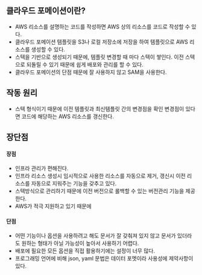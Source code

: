 ## 클라우드 포메이션이란?
- AWS 리소스를 설명하는 코드를 작성하면 AWS 상의 리소스를 코드로 작성할 수 있다.
- 클라우드 포메이션 템플릿을 S3나 로컬 저장소에 저장을 하여 템플릿으로 AWS 리소스를 생성할 수 있다.
- 스텍을 기반으로 생성되기 때문에, 템플릿 변경할 때 마다 스텍이 쌓인다. 이전 스텍으로 되돌릴 수 있기 때문에 쉽게 배포와 관리를 할 수 있다.
- 클라우드 포메이션의 단점 때문에 잘 사용하지 않고 SAM을 사용한다.

## 작동 원리
- 스텍 형식이기 때문에 이전 템플릿과 최신템플릿 간의 변경점을 확인 변경점이 있다면 코드에 해당하는 AWS 리소스를 갱신한다.

## 장단점
#### 장점
- 인프라 관리가 편해진다.
- 인프라 리소스 생성시 임시적으로 사용한 리소스를 자동으로 제거, 갱신시 이전 리소스를 자동으로 지워주는 기능을 갖추고 있다.
- 스텍방식으로 관리하기 때문에 이전 버전으로 롤백할 수 있는 버전관리 기능을 제공한다.
- AWS가 적극 지원하고 있기 때문에  

#### 단점
- 어떤 기능이나 옵션을 사용하려고 해도 문서가 잘 갖춰져 있지 않고 문서가 있더라도 원하는 형태가 아닐 가능성이 높아서 사용하기 어렵다.
- 배포에 필요한 모든 옵션을 직접 활용하기에는 설정이 너무 많다.
- 프로그래밍 언어에 비해 json, yaml 문법은 데이터 포멧이라 사용성에 제약사항이 있다.
